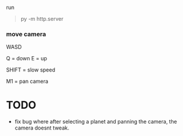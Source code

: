 run
> py -m http.server 

### move camera
WASD

Q = down
E = up

SHIFT = slow speed

M1 = pan camera

# TODO
- fix bug where after selecting a planet and panning the camera, the camera doesnt tweak.
